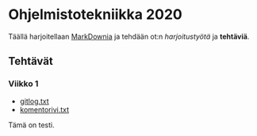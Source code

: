 # Ohjelmistotekniikka 2020

Täällä harjoitellaan [MarkDownia](https://guides.github.com/features/mastering-markdown/) ja tehdään ot:n *harjoitustyötä* ja **tehtäviä**.

## Tehtävät

### Viikko 1
* [gitlog.txt](https://github.com/hjeronen/ot-harjoitustyo/blob/master/laskarit/viikko1/gitlog.txt) 
* [komentorivi.txt](https://github.com/hjeronen/ot-harjoitustyo/blob/master/laskarit/viikko1/komentorivi.txt)

Tämä on testi.
